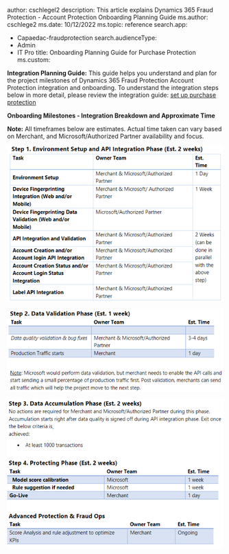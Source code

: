 author: cschlegel2
description: This article explains Dynamics 365 Fraud Protection - Account Protection Onboarding Planning Guide
ms.author: cschlege2
ms.date: 10/12/2022
ms.topic: reference
search.app: 
  - Capaedac-fraudprotection
search.audienceType:
  - Admin
  - IT Pro
title: Onboarding Planning Guide for Purchase Protection
ms.custom:


**Integration Planning Guide:** This guide helps you understand and plan for the project milestones of Dynamics 365 Fraud Protection Account Protection integration and onboarding. To understand the integration steps below in more detail, please review the integration guide:  [set up purchase protection](https://learn.microsoft.com/dynamics365/fraud-protection/promocode-set-up-purchase-protection)

**Onboarding Milestones - Integration Breakdown and Approximate Time** 

**Note:** All timeframes below are estimates. Actual time taken can vary based on Merchant, and Microsoft/Authorized Partner availability and focus. 

![step1.](media/ap-onboarding-guide-step1.png)

![step2.](media/ap-onboarding-guide-step2.png)

![step3.](media/ap-onboarding-guide-step34.png)
